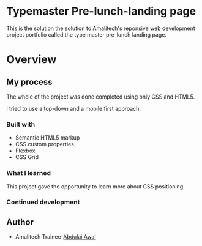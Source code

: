 # Typemaster Pre-lunch-landing page

This is the solution the solution to Amalitech's reponsive web development project portfolio called the type master pre-lunch landing page.

# Overview

## My process
The whole of the project was done completed using only CSS and HTML5.

i tried to use a top-down and a mobile first approach.



### Built with
- Semantic HTML5 markup
- CSS custom properties
- Flexbox
- CSS Grid

### What I learned
This project gave the opportunity to learn more about CSS positioning.

### Continued development

## Author

- Amalitech Trainee-[Abdulai Awal](abdulai.awal@amalitech.org)
